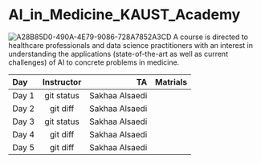 # AI_in_Medicine_KAUST_Academy

![A28B85D0-490A-4E79-9086-728A7852A3CD](https://github.com/Sakhaa-Alsaedi/AI_in_Medicine_KAUST_Academy/assets/42935314/1ba93ee1-92ca-4c37-a8fc-1c36a4bc1db8)
A course is directed to healthcare professionals and data science practitioners with an interest in understanding
the applications (state-of-the-art as well as current
challenges) of AI to concrete problems in medicine.


| Day | Instructor| TA |Matrials |
| :---         |     :---:      |          ---: |      ---: |
| Day 1  | git status     | Sakhaa Alsaedi    |
| Day 2    | git diff       | Sakhaa Alsaedi      |
| Day 3 | git status     | Sakhaa Alsaedi     |
| Day 4   | git diff       | Sakhaa Alsaedi |
| Day 5  | git diff       | Sakhaa Alsaedi |

